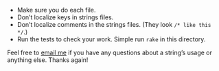 * Make sure you do each file.
* Don’t localize keys in strings files.
* Don’t localize comments in the strings files. (They look `/* like this */`.)
* Run the tests to check your work. Simple run `rake` in this directory.

Feel free to [email me](mailto:sam@soff.es) if you have any questions about a string’s usage or anything else. Thanks again!
